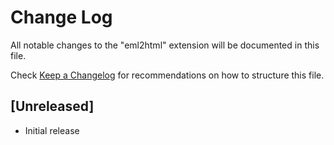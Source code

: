 # Change Log

All notable changes to the "eml2html" extension will be documented in this file.

Check [Keep a Changelog](http://keepachangelog.com/) for recommendations on how to structure this file.

## [Unreleased]

- Initial release
